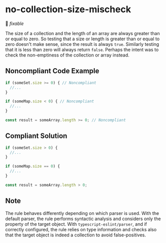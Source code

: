 # no-collection-size-mischeck

:wrench: _fixable_

The size of a collection and the length of an array are always greater than or equal to zero. So testing that a size or length is greater than or equal to zero doesn't make sense, since the result is always `true`. Similarly testing that it is less than zero will always return `false`. Perhaps the intent was to check the non-emptiness of the collection or array instead.

## Noncompliant Code Example

```javascript
if (someSet.size >= 0) { // Noncompliant
  //...
}

if (someMap.size < 0) { // Noncompliant
  //...
}

const result = someArray.length >= 0; // Noncompliant
```

## Compliant Solution

```javascript
if (someSet.size > 0) {
  //...
}

if (someMap.size == 0) {
  //...
}

const result = someArray.length > 0;
```

## Note

The rule behaves differently depending on which parser is used. With the default parser, the rule performs syntactic analysis and considers only the property of the target object. With `typescript-eslint/parser`, and if correctly configured, the rule relies on type information and checks also that the target object is indeed a collection to avoid false-positives.
